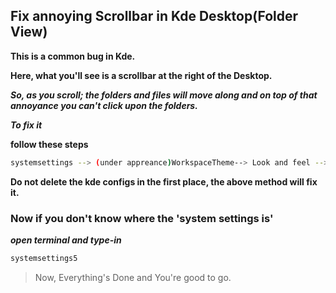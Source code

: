 ## Fix annoying Scrollbar in Kde Desktop(Folder View)

**This is a common bug in Kde.**

**Here, what you'll see is a scrollbar at the right of the Desktop.**

***So, as you scroll; the folders and files will move along and on top of that annoyance you can't click upon the folders.***

***To fix it***

 **follow these steps**
 
```bash
systemsettings --> (under appreance)WorkspaceTheme--> Look and feel --> Check the 'use Desktop laytout from theme' and hit apply'
```

**Do not delete the kde configs in the first place, the above method will fix it.**

### Now if you don't know where the 'system settings is'

***open terminal and type-in***

```bash
systemsettings5
```

>Now, Everything's Done and You're good to go.
